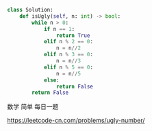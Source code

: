 <!--
 * @Description: 
 * @Autor: Au3C2
 * @Date: 2021-04-10 11:03:52
 * @LastEditors: Au3C2
 * @LastEditTime: 2021-04-10 11:04:20
-->
```python
class Solution:
    def isUgly(self, n: int) -> bool:
        while n > 0:
            if n == 1:
                return True
            elif n % 2 == 0:
                n = n//2
            elif n % 3 == 0:
                n = n//3
            elif n % 5 == 0:
                n = n//5
            else:
                return False
        return False
```
数学 简单 每日一题

https://leetcode-cn.com/problems/ugly-number/

